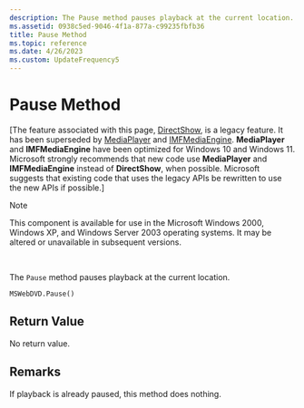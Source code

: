 ```yaml
---
description: The Pause method pauses playback at the current location.
ms.assetid: 0938c5ed-9046-4f1a-877a-c99235fbfb36
title: Pause Method
ms.topic: reference
ms.date: 4/26/2023
ms.custom: UpdateFrequency5
---
```


# Pause Method

\[The feature associated with this page, [DirectShow](/windows/win32/directshow/directshow), is a legacy feature. It has been superseded by [MediaPlayer](/uwp/api/Windows.Media.Playback.MediaPlayer) and [IMFMediaEngine](/windows/win32/api/mfmediaengine/nn-mfmediaengine-imfmediaengine). **MediaPlayer** and **IMFMediaEngine** have been optimized for Windows 10 and Windows 11. Microsoft strongly recommends that new code use **MediaPlayer** and **IMFMediaEngine** instead of **DirectShow**, when possible. Microsoft suggests that existing code that uses the legacy APIs be rewritten to use the new APIs if possible.\]

> [!Note]  
> This component is available for use in the Microsoft Windows 2000, Windows XP, and Windows Server 2003 operating systems. It may be altered or unavailable in subsequent versions.

 

The `Pause` method pauses playback at the current location.

``` syntax
MSWebDVD.Pause()
```

## Return Value

No return value.

## Remarks

If playback is already paused, this method does nothing.

 

 



